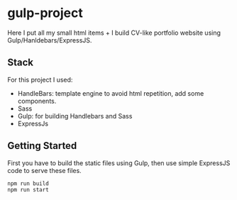 # gulp-project

Here I put all my small html items + I build CV-like portfolio website using Gulp/Hanldebars/ExpressJS.

## Stack

For this project I used:
- HandleBars: template engine to avoid html repetition, add some components.
- Sass
- Gulp: for building Handlebars and Sass
- ExpressJs

## Getting Started
First you have to build the static files using Gulp, then use simple ExpressJS code to serve these files.

```bash
npm run build
npm run start
```
